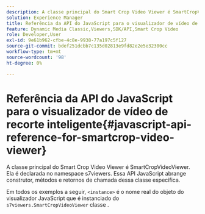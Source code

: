 ```yaml
---
description: A classe principal do Smart Crop Video Viewer é SmartCropVideoViewer. Ela é declarada no namespace s7viewers. Essa API JavaScript abrange construtor, métodos e retornos de chamada dessa classe específica.
solution: Experience Manager
title: Referência da API do JavaScript para o visualizador de vídeo de recorte inteligente
feature: Dynamic Media Classic,Viewers,SDK/API,Smart Crop Video
role: Developer,User
exl-id: 9e61b962-cfbe-4c8e-9938-77a197c5f127
source-git-commit: bdef251dcbb7c135d02813e9fd82e2e5e32300cc
workflow-type: tm+mt
source-wordcount: '98'
ht-degree: 0%

---
```


# Referência da API do JavaScript para o visualizador de vídeo de recorte inteligente{#javascript-api-reference-for-smartcrop-video-viewer}

A classe principal do Smart Crop Video Viewer é SmartCropVideoViewer. Ela é declarada no namespace s7viewers. Essa API JavaScript abrange construtor, métodos e retornos de chamada dessa classe específica.

Em todos os exemplos a seguir, `<instance>` é o nome real do objeto do visualizador JavaScript que é instanciado do `s7viewers.SmartCropVideoViewer` classe .

